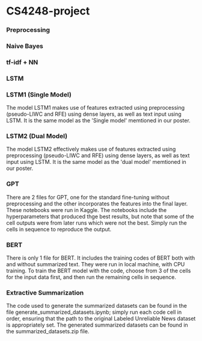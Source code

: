 # CS4248-project

### Preprocessing

### Naive Bayes

### tf-idf + NN

### LSTM


### LSTM1 (Single Model)
The model LSTM1 makes use of features extracted using preprocessing (pseudo-LIWC and RFE) using dense layers, as well as text input using LSTM. It is the same model as the 'Single model' memtioned in our poster.

### LSTM2 (Dual Model)
The model LSTM2 effectively makes use of features extracted using preprocessing (pseudo-LIWC and RFE) using dense layers, as well as text input using LSTM. It is the same model as the 'dual model' memtioned in our poster.

### GPT

There are 2 files for GPT, one for the standard fine-tuning without preprocessing and the other incorporates the features into the final layer. These notebooks were run in Kaggle. The notebooks include the hyperparameters that produced thge best results, but note that some of the cell outputs were from later runs which were not the best. Simply run the cells in sequence to reproduce the output.

### BERT

There is only 1 file for BERT. It includes the training codes of BERT both with and without summarized text. They were run in local machine, with CPU training. To train the BERT model with the code, choose from 3 of the cells for the input data first, and then run the remaining cells in sequence.

### Extractive Summarization

The code used to generate the summarized datasets can be found in the file generate_summarized_datasets.ipynb; simply run each code cell in order, ensuring that the path to the original Labeled Unreliable News dataset is appropriately set. The generated summarized datasets can be found in the summarized_datasets.zip file.

